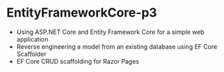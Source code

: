 # EntityFrameworkCore-p3
 - Using ASP.NET Core and Entity Framework Core for a simple web application
 - Reverse engineering a model from an existing database using EF Core Scaffolder
 - EF Core CRUD scaffolding for Razor Pages

